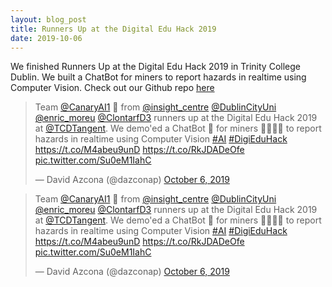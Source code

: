 ```yaml
---
layout: blog_post
title: Runners Up at the Digital Edu Hack 2019
date: 2019-10-06
---
```


We finished Runners Up at the Digital Edu Hack 2019 in Trinity College Dublin. We built a ChatBot for miners to report hazards in realtime using Computer Vision. Check out our Github repo [here](https://github.com/dazcona/eduhack)

<blockquote class="twitter-tweet"><p lang="en" dir="ltr">Team <a href="https://twitter.com/CanaryAI1?ref_src=twsrc%5Etfw">@CanaryAI1</a> 🦜 from <a href="https://twitter.com/insight_centre?ref_src=twsrc%5Etfw">@insight_centre</a> <a href="https://twitter.com/DublinCityUni?ref_src=twsrc%5Etfw">@DublinCityUni</a> <a href="https://twitter.com/enric_moreu?ref_src=twsrc%5Etfw">@enric_moreu</a> <a href="https://twitter.com/ClontarfD3?ref_src=twsrc%5Etfw">@ClontarfD3</a> runners up at the Digital Edu Hack 2019 at <a href="https://twitter.com/TCDTangent?ref_src=twsrc%5Etfw">@TCDTangent</a>. We demo&#39;ed a ChatBot 🤖 for miners 👷‍♂️👷‍♀️ to report hazards in realtime using Computer Vision <a href="https://twitter.com/hashtag/AI?src=hash&amp;ref_src=twsrc%5Etfw">#AI</a> <a href="https://twitter.com/hashtag/DigiEduHack?src=hash&amp;ref_src=twsrc%5Etfw">#DigiEduHack</a> <a href="https://t.co/M4abeu9unD">https://t.co/M4abeu9unD</a> <a href="https://t.co/RkJDADeOfe">https://t.co/RkJDADeOfe</a> <a href="https://t.co/Su0eM1IahC">pic.twitter.com/Su0eM1IahC</a></p>&mdash; David Azcona (@dazconap) <a href="https://twitter.com/dazconap/status/1180962525841694721?ref_src=twsrc%5Etfw">October 6, 2019</a></blockquote> 

<blockquote class="twitter-tweet"><p lang="en" dir="ltr">Team <a href="https://twitter.com/CanaryAI1?ref_src=twsrc%5Etfw">@CanaryAI1</a> 🦜 from <a href="https://twitter.com/insight_centre?ref_src=twsrc%5Etfw">@insight_centre</a> <a href="https://twitter.com/DublinCityUni?ref_src=twsrc%5Etfw">@DublinCityUni</a> <a href="https://twitter.com/enric_moreu?ref_src=twsrc%5Etfw">@enric_moreu</a> <a href="https://twitter.com/ClontarfD3?ref_src=twsrc%5Etfw">@ClontarfD3</a> runners up at the Digital Edu Hack 2019 at <a href="https://twitter.com/TCDTangent?ref_src=twsrc%5Etfw">@TCDTangent</a>. We demo&#39;ed a ChatBot 🤖 for miners 👷‍♂️👷‍♀️ to report hazards in realtime using Computer Vision <a href="https://twitter.com/hashtag/AI?src=hash&amp;ref_src=twsrc%5Etfw">#AI</a> <a href="https://twitter.com/hashtag/DigiEduHack?src=hash&amp;ref_src=twsrc%5Etfw">#DigiEduHack</a> <a href="https://t.co/M4abeu9unD">https://t.co/M4abeu9unD</a> <a href="https://t.co/RkJDADeOfe">https://t.co/RkJDADeOfe</a> <a href="https://t.co/Su0eM1IahC">pic.twitter.com/Su0eM1IahC</a></p>&mdash; David Azcona (@dazconap) <a href="https://twitter.com/dazconap/status/1180962525841694721?ref_src=twsrc%5Etfw">October 6, 2019</a></blockquote>

<script async src="https://platform.twitter.com/widgets.js" charset="utf-8"></script>